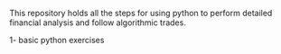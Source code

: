 This repository holds all the steps for using python to perform detailed financial analysis and follow algorithmic trades.

1- basic python exercises
